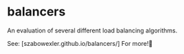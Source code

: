 # balancers
An evaluation of several different load balancing algorithms.

See: [szabowexler.github.io/balancers/] For more!
